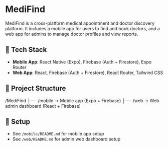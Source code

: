 # MediFind

MediFind is a cross-platform medical appointment and doctor discovery platform. It includes a mobile app for users to find and book doctors, and a web app for admins to manage doctor profiles and view reports.

## 🧠 Tech Stack

- **Mobile App**: React Native (Expo), Firebase (Auth + Firestore), Expo Router
- **Web App**: React, Firebase (Auth + Firestore), React Router, Tailwind CSS

## 📂 Project Structure

/MediFind ├── /mobile → Mobile app (Expo + Firebase) ├── /web → Web admin dashboard (React + Firebase)

## 🚀 Setup

- See `/mobile/README.md` for mobile app setup
- See `/web/README.md` for admin web dashboard setup
